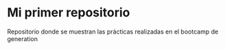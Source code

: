 # Mi primer repositorio

Repositorio donde se muestran las prácticas
realizadas en el bootcamp de generation
